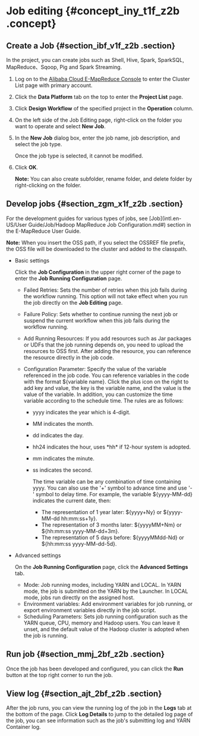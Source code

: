 # Job editing {#concept_iny_t1f_z2b .concept}

## Create a Job {#section_ibf_v1f_z2b .section}

In the project, you can create jobs such as Shell, Hive, Spark, SparkSQL, MapReduce、Sqoop, Pig and Spark Streaming.

1.  Log on to the [Alibaba Cloud E-MapReduce Console](https://emr.console.aliyun.com/?spm=5176.8250060.103.1.48466f55SEaqMe#/cn-hangzhou) to enter the Cluster List page with primary account.
2.  Click the **Data Platform** tab on the top to enter the **Project List** page.
3.  Click **Design Workflow** of the specified project in the **Operation** column.
4.  On the left side of the Job Editing page, right-click on the folder you want to operate and select **New Job**.
5.  In the **New Job** dialog box, enter the job name, job description, and select the job type.

    Once the job type is selected, it cannot be modified.

6.  Click **OK**.

    **Note:** You can also create subfolder, rename folder, and delete folder by right-clicking on the folder.


## Develop jobs {#section_zgm_x1f_z2b .section}

For the development guides for various types of jobs, see [Job](intl.en-US/User Guide/Job/Hadoop MapReduce Job Configuration.md#) section in the E-MapReduce User Guide.

**Note:** When you insert the OSS path, if you select the OSSREF file prefix, the OSS file will be downloaded to the cluster and added to the classpath.

-   Basic settings

    Click the **Job Configuration** in the upper right corner of the page to enter the **Job Running Configuration** page.

    -   Failed Retries: Sets the number of retries when this job fails during the workflow running. This option will not take effect when you run the job directly on the **Job Editing** page.
    -   Failure Policy: Sets whether to continue running the next job or suspend the current workflow when this job fails during the workflow running.
    -   Add Running Resources: If you add resources such as Jar packages or UDFs that the job running depends on, you need to upload the resources to OSS first. After adding the resource, you can reference the resource directly in the job code.
    -   Configuration Parameter: Specify the value of the variable referenced in the job code. You can reference variables in the code with the format $\{variable name\}. Click the plus icon on the right to add key and value, the key is the variable name, and the value is the value of the variable. In addition, you can customize the time variable according to the schedule time. The rules are as follows:

        -   yyyy indicates the year which is 4-digit.
        -   MM indicates the month.
        -   dd indicates the day.
        -   hh24 indicates the hour, uses \*hh\* if 12-hour system is adopted.
        -   mm indicates the minute.
        -   ss indicates the second.

            The time variable can be any combination of time containing yyyy. You can also use the '+' symbol to advance time and use '-' symbol to delay time. For example, the variable $\{yyyy-MM-dd\} indicates the current date, then:

            -   The representation of 1 year later: $\{yyyy+Ny\} or $\{yyyy-MM-dd hh:mm:ss+1y\}.
            -   The representation of 3 months later: $\{yyyyMM+Nm\} or $\{hh:mm:ss yyyy-MM-dd+3m\}.
            -   The representation of 5 days before: $\{yyyyMMdd-Nd\} or $\{hh:mm:ss yyyy-MM-dd-5d\}.
-   Advanced settings

    On the **Job Running Configuration** page, click the **Advanced Settings** tab.

    -   Mode: Job running modes, including YARN and LOCAL. In YARN mode, the job is submitted on the YARN by the Launcher. In LOCAL mode, jobs run directly on the assigned host.
    -   Environment variables: Add environment variables for job running, or export environment variables directly in the job script.
    -   Scheduling Parameters: Sets job running configuration such as the YARN queue, CPU, memory and Hadoop users. You can leave it unset, and the default value of the Hadoop cluster is adopted when the job is running.

## Run job {#section_mmj_2bf_z2b .section}

Once the job has been developed and configured, you can click the **Run** button at the top right corner to run the job.

## View log {#section_ajt_2bf_z2b .section}

After the job runs, you can view the running log of the job in the **Logs** tab at the bottom of the page. Click **Log Details** to jump to the detailed log page of the job, you can see information such as the job's submitting log and YARN Container log.

